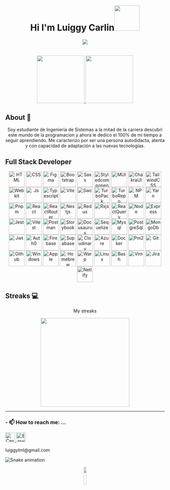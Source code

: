 
    
 <p align="center">
 <h1 align="center">Hi I'm Luiggy Carlin<img src="https://media.giphy.com/media/M9gbBd9nbDrOTu1Mqx/giphy.gif" width="80"/> </h1>
 <h4 align="center"> 
     <a href="https://github.com/DenverCoder1/readme-typing-svg"><img src="https://readme-typing-svg.herokuapp.com?duration=4000&lines=I'm+Frontend+Web+Developer%E2%9C%A8%E2%9C%A8"></a>
</h4>
</p>
<br>
    
  <div align="center">
  <a href="https://github.com/lgcarlinf">
 <img height="150em" src="https://readme-stats.clckblog.space/api?username=lgcarlinf&show_icons=true&theme=radical&include_all_commits=true&count_private=true" />
  <img height="150em" src="https://readme-stats.clckblog.space/api/top-langs/?username=lgcarlinf&layout=compact&langs_count=7&theme=radical" />
  <br/>
    </a>
</div>

## About 👨
   
<div align="center">
  <p align="center">Soy estudiante de Ingenieria de Sistemas a la mitad de la carrera descubri este mundo de la programacion y ahora le dedico el 100% de mi tiempo a seguir aprendiendo. Me caracterizo por ser una persona autodidacta, atenta y con capacidad de adaptación a las nuevas tecnologías.</p>
    </p>
</div>


## Full Stack Developer 
<div style="display: inline_block" align="center">
  <img align="center" alt="HTML" height="50" width="50" src="https://cdn.jsdelivr.net/gh/lgcarlinf/cdnTest/assets/html5.svg">
  <img align="center" alt="CSS" height="50" width="50" src="https://cdn.jsdelivr.net/gh/lgcarlinf/cdnTest/assets/css.svg">
  <img align="center" alt="Figma" height="50" width="50" src="https://cdn.jsdelivr.net/gh/lgcarlinf/cdnTest/assets/figma.svg">
   <img align="center" alt="Bootstrap" height="50" width="50" src="https://cdn.jsdelivr.net/gh/lgcarlinf/cdnTest/assets/bootstrap.svg">
    <img align="center" alt="Sass" height="50" width="50" src="https://cdn.jsdelivr.net/gh/lgcarlinf/cdnTest/assets/sass.svg">
    <img align="center" alt="Styledcomponents" height="50" width="50" src="https://cdn.jsdelivr.net/gh/lgcarlinf/cdnTest/assets/styledcomponents.svg">
     <img align="center" alt="MUI" height="50" width="50" src="https://cdn.jsdelivr.net/gh/lgcarlinf/cdnTest/assets/materialui.svg">
     <img align="center" alt="ChakraUI" height="50" width="50" src="https://cdn.jsdelivr.net/gh/lgcarlinf/cdnTest/assets/chakra-ui.svg">
      <img align="center" alt="TailwindCSS" height="50" width="50" src="https://cdn.jsdelivr.net/gh/lgcarlinf/cdnTest/assets/tailwindcss.svg">
      <img align="center" alt="Webkit" height="50" width="50" src="https://cdn.jsdelivr.net/gh/lgcarlinf/cdnTest/assets/webkit.svg">
    <img align="center" alt="Js" height="50" width="50" src="https://cdn.jsdelivr.net/gh/lgcarlinf/cdnTest/assets/javascript.svg">
  <img align="center" alt="Typescript" height="50" width="50" src="https://cdn.jsdelivr.net/gh/lgcarlinf/cdnTest/assets/typescript.svg">
  <img align="center" alt="Vite" height="50" width="50" src="https://cdn.jsdelivr.net/gh/lgcarlinf/cdnTest/assets/vitejs.svg">
  <img align="center" alt="Swc" height="50" width="50" src="https://cdn.jsdelivr.net/gh/lgcarlinf/cdnTest/assets/swc.svg">
    <img align="center" alt="TurboPack" height="50" width="50" src="https://cdn.jsdelivr.net/gh/lgcarlinf/cdnTest/assets/turbopack.svg">
    <img align="center" alt="TurboRepo" height="50" width="50" src="https://cdn.jsdelivr.net/gh/lgcarlinf/cdnTest/assets/turborepo.svg">
    <img align="center" alt="NPM" height="50" width="50" src="https://cdn.jsdelivr.net/gh/lgcarlinf/cdnTest/assets/npm.svg">
    <img align="center" alt="Yarn" height="50" width="50" src="https://cdn.jsdelivr.net/gh/lgcarlinf/cdnTest/assets/yarn.svg">
  <img align="center" alt="Pnpm" height="50" width="50" src="https://cdn.jsdelivr.net/gh/lgcarlinf/cdnTest/assets/pnpm.svg">
  <img align="center" alt="React" height="50" width="50" src="https://cdn.jsdelivr.net/gh/lgcarlinf/cdnTest/assets/react.svg">
  <img align="center" alt="ReactRouter" height="50" width="50" src="https://cdn.jsdelivr.net/gh/lgcarlinf/cdnTest/assets/reactrouter.svg">
   <img align="center" alt="Nextjs" height="50" width="50" src="https://cdn.jsdelivr.net/gh/lgcarlinf/cdnTest/assets/nextjs.svg">
  <img align="center" alt="Redux" height="50" width="50" src="https://cdn.jsdelivr.net/gh/lgcarlinf/cdnTest/assets/redux.svg">
  <img align="center" alt="Rxjs" height="50" width="50" src="https://cdn.jsdelivr.net/gh/lgcarlinf/cdnTest/assets/rxjs.svg">
   <img align="center" alt="ReactQuery" height="50" width="50" src="https://cdn.jsdelivr.net/gh/lgcarlinf/cdnTest/assets/reactquery.svg">
  <img align="center" alt="Node" height="50" width="50" src="https://cdn.jsdelivr.net/gh/lgcarlinf/cdnTest/assets/nodejs.svg">
  <img align="center" alt="Express" height="50" width="50" src="https://cdn.jsdelivr.net/gh/lgcarlinf/cdnTest/assets/expressjs_dark.svg">
  <img align="center" alt="Jest" height="50" width="50" src="https://cdn.jsdelivr.net/gh/lgcarlinf/cdnTest/assets/jest.svg">
  <img align="center" alt="Vitest" height="50" width="50" src="https://cdn.jsdelivr.net/gh/lgcarlinf/cdnTest/assets/vitest.svg">
  <img align="center" alt="Postman" height="50" width="50" src="https://cdn.jsdelivr.net/gh/lgcarlinf/cdnTest/assets/postman.svg">
    <img align="center" alt="Storybook" height="50" width="50" src="https://cdn.jsdelivr.net/gh/lgcarlinf/cdnTest/assets/storybook.svg">
  <img align="center" alt="Docusaurus" height="50" width="50" src="https://cdn.jsdelivr.net/gh/lgcarlinf/cdnTest/assets/docusaurus.svg">
  <img align="center" alt="Sequelize" height="50" width="50" src="https://cdn.jsdelivr.net/gh/lgcarlinf/cdnTest/assets/sequelize.svg">
  <img align="center" alt="Mysql" height="50" width="50" src="https://cdn.jsdelivr.net/gh/lgcarlinf/cdnTest/assets/mysql.svg">
  <img align="center" alt="PostgreSql" height="50" width="50" src="https://cdn.jsdelivr.net/gh/lgcarlinf/cdnTest/assets/postgresql.svg">
    <img align="center" alt="MongoDb" height="50" width="50" src="https://cdn.jsdelivr.net/gh/lgcarlinf/cdnTest/assets/mongodb.svg">
    <img align="center" alt="Jwt" height="50" width="50" src="https://cdn.jsdelivr.net/gh/lgcarlinf/cdnTest/assets/jwt.svg">
    <img align="center" alt="Auth0" height="50" width="50" src="https://cdn.jsdelivr.net/gh/lgcarlinf/cdnTest/assets/auth0.svg">
  <img align="center" alt="Firebase" height="50" width="50" src="https://cdn.jsdelivr.net/gh/lgcarlinf/cdnTest/assets/firebase.svg">
  <img align="center" alt="Supabase" height="50" width="50" src="https://cdn.jsdelivr.net/gh/lgcarlinf/cdnTest/assets/supabase.svg">
  <img align="center" alt="Cloudinary" height="50" width="50" src="https://cdn.jsdelivr.net/gh/lgcarlinf/cdnTest/assets/cloudinary.svg">
  <img align="center" alt="Azure" height="50" width="50" src="https://cdn.jsdelivr.net/gh/lgcarlinf/cdnTest/assets/azure.svg">
  <img align="center" alt="Docker" height="50" width="50" src="https://cdn.jsdelivr.net/gh/lgcarlinf/cdnTest/assets/docker.svg">
  <img align="center" alt="Pm2" height="50" width="50" src="https://cdn.jsdelivr.net/gh/lgcarlinf/cdnTest/assets/pm2.svg">
    <img align="center" alt="Git" height="50" width="50" src="https://cdn.jsdelivr.net/gh/lgcarlinf/cdnTest/assets/git.svg">
  <img align="center" alt="Github" height="50" width="50" src="https://cdn.jsdelivr.net/gh/lgcarlinf/cdnTest/assets/github.svg">
  <img align="center" alt="Windows" height="50" width="50" src="https://cdn.jsdelivr.net/gh/lgcarlinf/cdnTest/assets/windows.svg">
  <img align="center" alt="Apple" height="50" width="50" src="https://cdn.jsdelivr.net/gh/lgcarlinf/cdnTest/assets/apple_dark.svg">
  <img align="center" alt="Homebrew" height="50" width="50" src="https://cdn.jsdelivr.net/gh/lgcarlinf/cdnTest/assets/homebrew.svg">
  <img align="center" alt="Warp" height="50" width="50" src="https://cdn.jsdelivr.net/gh/lgcarlinf/cdnTest/assets/warp.svg">
  <img align="center" alt="Linux" height="50" width="50" src="https://cdn.jsdelivr.net/gh/lgcarlinf/cdnTest/assets/linux.svg">
  <img align="center" alt="Bash" height="50" width="50" src="https://cdn.jsdelivr.net/gh/lgcarlinf/cdnTest/assets/bash_dark.svg">
  <img align="center" alt="Vim" height="50" width="50" src="https://cdn.jsdelivr.net/gh/lgcarlinf/cdnTest/assets/vim.svg">
  <img align="center" alt="Jira" height="50" width="50" src="https://cdn.jsdelivr.net/gh/lgcarlinf/cdnTest/assets/atlassian.svg">
    <img align="center" alt="Netlify" height="50" width="50" src="https://cdn.jsdelivr.net/gh/lgcarlinf/cdnTest/assets/netlify.svg">
    
  

</div>


 ## Streaks 💻
<div align="center">
  <p align="center">My streaks</p>
  <img height="280em" src="https://github-readme-streak-stats.herokuapp.com?user=lgcarlinf&theme=dark&date_format=M%20j%5B%2C%20Y%5D" />
 
  <br/>
 
</div>


  
  
  
******
### - 📫 How to reach me: ...
   <p>
      <a href="https://www.linkedin.com/in/luiggycf/">
         <img src="https://www.vectorlogo.zone/logos/linkedin/linkedin-icon.svg" alt="Cesar Contreras LinkedIn Profile" height="30" width="30">
      </a>   
      <a align='right' href="mailto:luiggylml@gmail.com">
         <img alt="Email" src="https://www.vectorlogo.zone/logos/gmail/gmail-icon.svg" height="30" width="30"/>
      </a>  
   </p>
   <p><label>luiggylml@gmail.com</label></p>
   
   
  ![Snake animation](https://github.com/rencas1207/rencas1207/blob/output/github-contribution-grid-snake.svg)
   
   <div align="center">
        <img src="https://komarev.com/ghpvc/?username=lgcarlinf&color=24833e" alt="" width="12%" height="12%"/> 
    </div>




    



<!--


Here are some ideas to get you started:

- 🔭 I’m currently working on ...
- 🌱 I’m currently learning ...
- 👯 I’m looking to collaborate on ...
- 🤔 I’m looking for help with ...
- 💬 Ask me about ...

- 😄 Pronouns: ...
- ⚡ Fun fact: ...
-->
